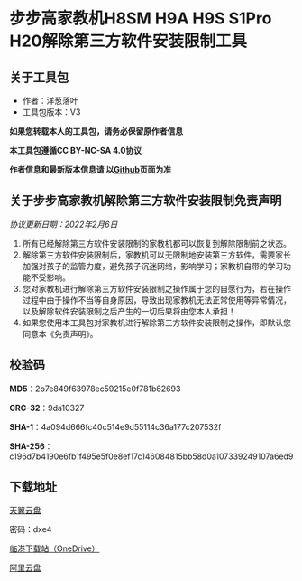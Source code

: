 # 步步高家教机H8SM H9A H9S S1Pro H20解除第三方软件安装限制工具

## 关于工具包
- 作者：洋葱落叶
- 工具包版本：V3

**如果您转载本人的工具包，请务必保留原作者信息**

**本工具包遵循CC BY-NC-SA 4.0协议**

**作者信息和最新版本信息请 以[Github](https://github.com/ycly2333/EEBBK_package_tool/blob/main/MT8167.md)页面为准**

## 关于步步高家教机解除第三方软件安装限制免责声明
*协议更新日期：2022年2月6日*
1. 所有已经解除第三方软件安装限制的家教机都可以恢复到解除限制前之状态。
2. 解除第三方软件安装限制后，家教机可以无限制地安装第三方软件，需要家长加强对孩子的监管力度，避免孩子沉迷网络，影响学习；家教机自带的学习功能不受影响。
3. 您对家教机进行解除第三方软件安装限制之操作属于您的自愿行为，若在操作过程中由于操作不当等自身原因，导致出现家教机无法正常使用等异常情况，以及解除软件安装限制之后产生的一切后果将由您本人承担！
4. 如果您使用本工具包对家教机进行解除第三方软件安装限制之操作，即默认您同意本《免责声明》。

## 校验码
**MD5**：2b7e849f63978ec59215e0f781b62693

**CRC-32**：9da10327

**SHA-1**：4a094d666fc40c514e9d55114c36a177c207532f

**SHA-256**：c196d7b4190e6fb1f495e5f0e8ef17c146084815bb58d0a107339249107a6ed9

## 下载地址
[天翼云盘](https://cloud.189.cn/t/VBFnaunUnIza)

密码：dxe4

[临港下载站（OneDrive）](https://lingang.xyz/6/main/EEBBK/MT8167)

[阿里云盘](https://www.aliyundrive.com/s/aYwYsZPvLM2)
